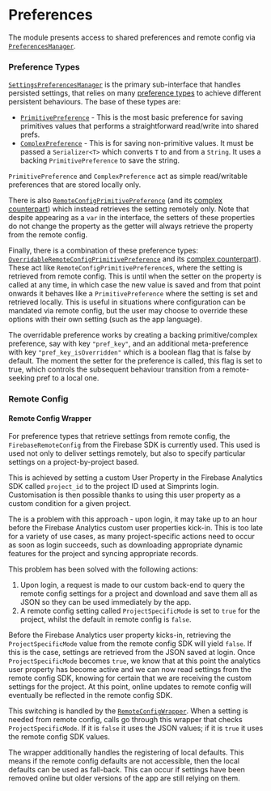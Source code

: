 # Preferences

The module presents access to shared preferences and remote config via
[`PreferencesManager`](./PreferencesManager.kt).

### Preference Types

[`SettingsPreferencesManager`](./settings/SettingsPreferencesManager.kt)
is the primary sub-interface that handles persisted settings, that
relies on many [preference types](./preferenceType) to achieve different
persistent behaviours. The base of these types are:

- [`PrimitivePreference`](./preferenceType/PrimitivePreference.kt) -
  This is the most basic preference for saving primitives values that
  performs a straightforward read/write into shared prefs.
- [`ComplexPreference`](./preferenceType/ComplexPreference.kt) - This is
  for saving non-primitive values. It must be passed a `Serializer<T>`
  which converts `T` to and from a `String`. It uses a backing
  `PrimitivePreference` to save the string.

`PrimitivePreference` and `ComplexPreference` act as simple
read/writable preferences that are stored locally only.

There is also
[`RemoteConfigPrimitivePreference`](./preferenceType/remoteConfig/RemoteConfigPrimitivePreference.kt)
(and its
[complex counterpart](./preferenceType/remoteConfig/RemoteConfigComplexPreference.kt))
which instead retrieves the setting remotely only. Note that despite
appearing as a `var` in the interface, the setters of these properties
do not change the property as the getter will always retrieve the
property from the remote config.

Finally, there is a combination of these preference types:
[`OverridableRemoteConfigPrimitivePreference`](./preferenceType/remoteConfig/overridable/OverridableRemoteConfigPrimitivePreference.kt)
and its
[complex counterpart](./preferenceType/remoteConfig/overridable/OverridableRemoteConfigComplexPreference.kt)).
These act like `RemoteConfigPrimitivePreference`s, where the setting is
retrieved from remote config. This is until when the setter on the
property is called at any time, in which case the new value is saved and
from that point onwards it behaves like a `PrimitivePreference` where
the setting is set and retrieved locally. This is useful in situations
where configuration can be mandated via remote config, but the user may
choose to override these options with their own setting (such as the app
language).

The overridable preference works by creating a backing primitive/complex
preference, say with key `"pref_key"`, and an additional meta-preference
with key `"pref_key_isOverridden"` which is a boolean flag that is false
by default. The moment the setter for the preference is called, this
flag is set to true, which controls the subsequent behaviour transition
from a remote-seeking pref to a local one.

### Remote Config

#### Remote Config Wrapper

For preference types that retrieve settings from remote config, the
`FirebaseRemoteConfig` from the Firebase SDK is currently used. This
used is used not only to deliver settings remotely, but also to specify
particular settings on a project-by-project based.

This is achieved by setting a custom User Property in the Firebase
Analytics SDK called `project_id` to the project ID used at Simprints
login. Customisation is then possible thanks to using this user property
as a custom condition for a given project.

The is a problem with this approach - upon login, it may take up to an
hour before the Firebase Analytics custom user properties kick-in. This
is too late for a variety of use cases, as many project-specific actions
need to occur as soon as login succeeds, such as downloading appropriate
dynamic features for the project and syncing appropriate records.

This problem has been solved with the following actions:

1. Upon login, a request is made to our custom back-end to query the
   remote config settings for a project and download and save them all
   as JSON so they can be used immediately by the app.
2. A remote config setting called `ProjectSpecificMode` is set to `true`
   for the project, whilst the default in remote config is
   `false`.

Before the Firebase Analytics user property kicks-in, retrieving the
`ProjectSpecificMode` value from the remote config SDK will yield
`false`. If this is the case, settings are retrieved from the JSON saved
at login. Once `ProjectSpecificMode` becomes `true`, we know that at
this point the analytics user property has become active and we can now
read settings from the remote config SDK, knowing for certain that we
are receiving the custom settings for the project. At this point, online
updates to remote config will eventually be reflected in the remote
config SDK.

This switching is handled by the
[`RemoteConfigWrapper`](./RemoteConfigWrapper.kt). When a setting is
needed from remote config, calls go through this wrapper that checks
`ProjectSpecificMode`. If it is `false` it uses the JSON values; if it
is `true` it uses the remote config SDK values.

The wrapper additionally handles the registering of local defaults. This
means if the remote config defaults are not accessible, then the local
defaults can be used as fall-back. This can occur if settings have been
removed online but older versions of the app are still relying on them.

